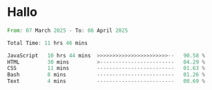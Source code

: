# Hallo
<!--START_SECTION:waka-->

```rust
From: 07 March 2025 - To: 06 April 2025

Total Time: 11 hrs 46 mins

JavaScript   10 hrs 44 mins  >>>>>>>>>>>>>>>>>>>>>>>--   90.58 %
HTML         30 mins         >------------------------   04.29 %
CSS          11 mins         -------------------------   01.63 %
Bash         8 mins          -------------------------   01.26 %
Text         4 mins          -------------------------   00.69 %
```

<!--END_SECTION:waka-->
